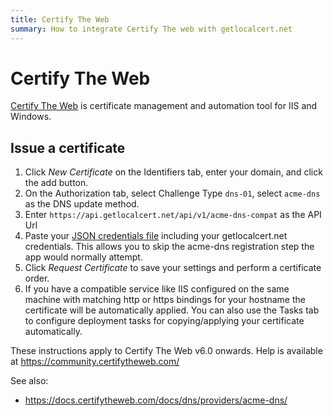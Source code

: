 ```yaml
---
title: Certify The Web
summary: How to integrate Certify The web with getlocalcert.net
---
```


# Certify The Web

[Certify The Web](https://certifytheweb.com/) is certificate management and automation tool for IIS and Windows.

## Issue a certificate

1. Click *New Certificate* on the Identifiers tab, enter your domain, and
click the add button.
2. On the Authorization tab, select Challenge Type `dns-01`, select
`acme-dns` as the DNS update method.
3. Enter `https://api.getlocalcert.net/api/v1/acme-dns-compat` as the API Url
4. Paste your [JSON credentials file](/acme-clients/#json-credentials-file)
including your getlocalcert.net credentials.
This allows you to skip the acme-dns registration step the app would normally attempt.
5. Click *Request Certificate* to save your settings and perform a
certificate order.
6. If you have a compatible service like IIS configured on the same
machine with matching http or https bindings for your hostname the
certificate will be automatically applied. You can also use the Tasks
tab to configure deployment tasks for copying/applying your certificate
automatically.

These instructions apply to Certify The Web v6.0 onwards. Help is
available at https://community.certifytheweb.com/

See also:

* https://docs.certifytheweb.com/docs/dns/providers/acme-dns/

